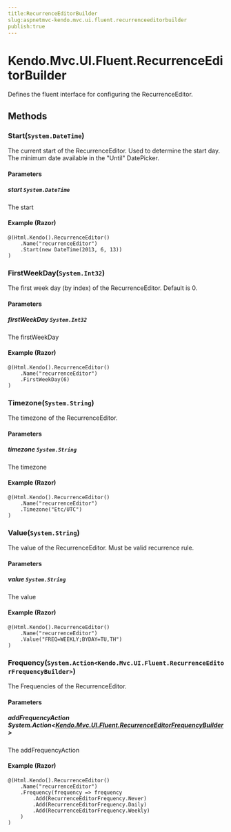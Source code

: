 ```yaml
---
title:RecurrenceEditorBuilder
slug:aspnetmvc-kendo.mvc.ui.fluent.recurrenceeditorbuilder
publish:true
---
```


# Kendo.Mvc.UI.Fluent.RecurrenceEditorBuilder
Defines the fluent interface for configuring the RecurrenceEditor.



## Methods

### Start(`System.DateTime`)
The current start of the RecurrenceEditor. Used to determine the start day. The minimum date available in the "Until" DatePicker.


#### Parameters

##### start `System.DateTime`
The start




#### Example (Razor)
    @(Html.Kendo().RecurrenceEditor()
        .Name("recurrenceEditor")
        .Start(new DateTime(2013, 6, 13))
    )


### FirstWeekDay(`System.Int32`)
The first week day (by index) of the RecurrenceEditor. Default is 0.


#### Parameters

##### firstWeekDay `System.Int32`
The firstWeekDay




#### Example (Razor)
    @(Html.Kendo().RecurrenceEditor()
        .Name("recurrenceEditor")
        .FirstWeekDay(6)
    )


### Timezone(`System.String`)
The timezone of the RecurrenceEditor.


#### Parameters

##### timezone `System.String`
The timezone




#### Example (Razor)
    @(Html.Kendo().RecurrenceEditor()
        .Name("recurrenceEditor")
        .Timezone("Etc/UTC")
    )


### Value(`System.String`)
The value of the RecurrenceEditor. Must be valid recurrence rule.


#### Parameters

##### value `System.String`
The value




#### Example (Razor)
    @(Html.Kendo().RecurrenceEditor()
        .Name("recurrenceEditor")
        .Value("FREQ=WEEKLY;BYDAY=TU,TH")
    )


### Frequency(`System.Action<Kendo.Mvc.UI.Fluent.RecurrenceEditorFrequencyBuilder>`)
The Frequencies of the RecurrenceEditor.


#### Parameters

##### addFrequencyAction System.Action<[Kendo.Mvc.UI.Fluent.RecurrenceEditorFrequencyBuilder](/api/wrappers/aspnet-mvc/Kendo.Mvc.UI.Fluent/RecurrenceEditorFrequencyBuilder)>
The addFrequencyAction




#### Example (Razor)
    @(Html.Kendo().RecurrenceEditor()
        .Name("recurrenceEditor")
        .Frequency(frequency => frequency
            .Add(RecurrenceEditorFrequency.Never)
            .Add(RecurrenceEditorFrequency.Daily)
            .Add(RecurrenceEditorFrequency.Weekly)
        )
    )



 
